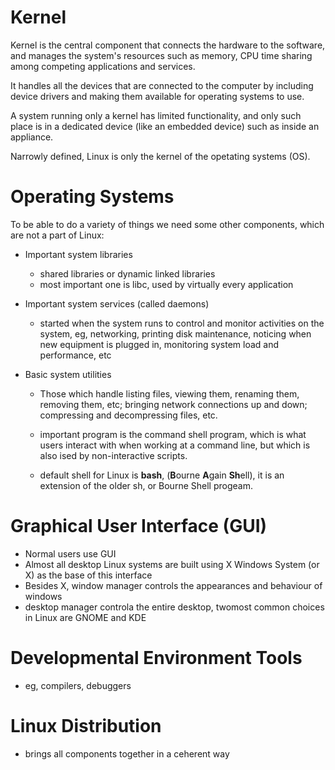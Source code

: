 # Kernel
Kernel is the central component that connects the hardware to the software, and manages the system's resources such as memory, CPU time sharing among competing applications and services.

It handles all the devices that are connected to the computer by including device drivers and making them available for operating systems to use.

A system running only a kernel has limited functionality, and only such place is in a dedicated device (like an embedded device) such as inside an appliance.

Narrowly defined, Linux is only the kernel of the opetating systems (OS).

# Operating Systems
To be able to do a variety of things we need some other components, which are not a part of Linux:

- Important system libraries
   - shared libraries or dynamic linked libraries
   - most important one is libc, used by virtually every application

- Important system services (called daemons)
   - started when the system runs to control and monitor activities on the system, eg, networking, printing disk maintenance, noticing when new equipment is plugged in, monitoring system load and performance, etc
 
- Basic system utilities
  - Those which handle listing files, viewing them, renaming them, removing them, etc; bringing network connections up and down; compressing and decompressing files, etc.
 
  - important program is the command shell program, which is what users interact with when working at a command line, but which is also ised by non-interactive scripts.
 
  - default shell for Linux is **bash**, (**B**ourne **A**gain **Sh**ell), it is an extension of the older sh, or Bourne Shell progeam.
 
 # Graphical User Interface (GUI)
  - Normal users use GUI
  - Almost all desktop Linux systems are built using X Windows System (or X) as the base of this interface
  - Besides X, window manager controls the appearances and behaviour of windows
  - desktop manager controla the entire desktop, twomost common choices in Linux are GNOME and KDE

 # Developmental Environment Tools
  - eg, compilers, debuggers

 # Linux Distribution 
  - brings all components together in a ceherent way
